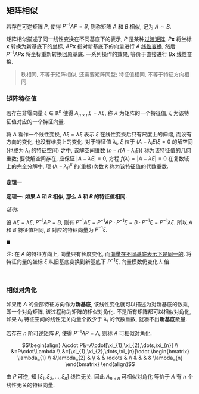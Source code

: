 ## 矩阵相似

若存在可逆矩阵 $P$, 使得 $P^{-1}AP=B$, 则称矩阵 $A$ 和 $B$ 相似, 记为 $A\sim B$.

矩阵相似描述了同一线性变换在不同基底下的表示, $P$ 是某种[过渡矩阵](向量空间/空间基底变换.md), $P\mathbf{x}$ 将坐标 $\mathbf{x}$ 转换为新基底下的坐标, $AP\mathbf{x}$ 指对新基底下的向量进行 $A$ [线性变换](向量空间/线性变换.md), 然后 $P^{-1}AP\mathbf{x}$ 将坐标重新转换回原基底. 一系列操作的效果, 等价于直接进行 $B\mathbf{x}$ 线性变换.

> 秩相同, 不等于矩阵相似, 还需要矩阵同型; 特征值相同, 不等于特征方向相同.

### 矩阵特征值

若存在非零向量 $\xi\in\mathbb{R}^{n}$ 使得 $A_{n\times n}\xi=\lambda\xi$, 称 $\lambda$ 为矩阵的一个特征值, $\xi$ 为该特征值对应的一个特征向量.

将 $A$ 看作一个线性变换, $A\xi=\lambda\xi$ 表示 $\xi$ 在线性变换后只有尺度上的伸缩, 而没有方向的变化, 也没有维度上的变化. 对于特征值 $\lambda_{i}$, $\xi$ 位于 $(A-\lambda_{i}E)\xi=0$ 的解空间 (也成为 $\lambda_{i}$ 的特征空间) 之中, 该解空间维数 ($n-r(A-\lambda_{i}E)$) 称为该特征值的几何重数; 要使解空间存在, 应保证 $\vert A-\lambda E\vert=0$, 方程 $f(\lambda)=\vert A-\lambda E\vert=0$ 在复数域上的完全分解中, 项 $(\lambda-\lambda_{i})^{k}$ 的(重根)次数 $k$ 称为该特征值的代数重数.

#### 定理一

**定理一: 如果 $A$ 和 $B$ 相似, 那么 $A$ 和 $B$ 的特征值相同.**

*证明*:

设 $A\xi=\lambda\xi$, $P^{-1}AP=B$, 则有 $P^{-1}A\xi=P^{-1}AP\cdot{P^{-1}\xi}=B\cdot{P^{-1}\xi}=P^{-1}\lambda\xi$. 所以 $A$ 和 $B$ 特征值相同, $B$ 对应的特征向量为 $P^{-1}\xi$.

$\blacksquare$ 

注: 在 $A$ 的特征方向上, 向量只有长度变化, 而[向量在不同基底表示下是同一的](向量空间/空间基底变换.md). 将特征向量的坐标 $\xi$ 从旧基底变换到新基底下 $P^{-1}\xi$, 向量模数仍变化 $\lambda$ 倍.

<br>

### 相似对角化

如果用 $A$ 的全部特征方向作为**新基底**, 该线性变化就可以描述为对新基底的数乘, 即一个对角矩阵, 该过程称为矩阵的相似对角化. 不是所有矩阵都可以相似对角化, 如果 $\lambda_{i}$ 特征空间的线性无关向量个数少于 $\lambda_{i}$ 的代数重数, 就凑不出**新基底**数量.

若存在 $n$ 阶可逆矩阵 $P$, 使得 $P^{-1}AP=\Lambda$, 则称 $A$ 可相似对角化. 

$$\begin{align}
A\cdot P&=A\cdot[\xi_{1},\xi_{2},\dots,\xi_{n}] \\
&=P\cdot\Lambda  \\
&=[\xi_{1},\xi_{2},\dots,\xi_{n}]\cdot \begin{bmatrix}
\lambda_{1} \\
&\lambda_{2} &  \\
 &  & \ddots &  \\
 &  &  &  & \lambda_{n}
\end{bmatrix}
\end{align}$$

由 $P$ 可逆, 知 $[\xi_{1},\xi_{2},\dots,\xi_{n}]$ 线性无关. 因此 $A_{n\times n}$ 可相似对角化 等价于 $A$ 有 $n$ 个线性无关的特征向量.

